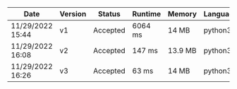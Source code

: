 |Date|Version|Status|Runtime|Memory|Language|
|---|---|---|---|---|---|
|11/29/2022 15:44|v1|Accepted|6064 ms|14 MB|python3|
|11/29/2022 16:08|v2|Accepted|147 ms|13.9 MB|python3|
|11/29/2022 16:26|v3|Accepted|63 ms|14 MB|python3|